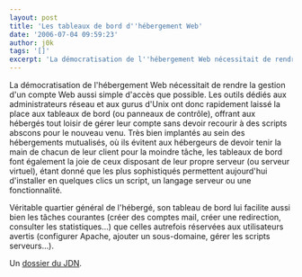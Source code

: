 ```yaml
---
layout: post
title: 'Les tableaux de bord d''hébergement Web'
date: '2006-07-04 09:59:23'
author: j0k
tags: '[]'
excerpt: 'La démocratisation de l''hébergement Web nécessitait de rendre la gestion d''un compte Web aussi simple d''accès que possible. Les outils dédiés aux administrateurs réseau et aux gurus d''Unix ont donc rapidement laissé la place aux tableaux de bord (ou panneaux de contrôle), offrant aux hébergés tout loisir de gérer leur compte sans devoir recourir à des scripts abscons pour le      ...'
---
```


La démocratisation de l'hébergement Web nécessitait de rendre la gestion d'un compte Web aussi simple d'accès que possible. Les outils dédiés aux administrateurs réseau et aux gurus d'Unix ont donc rapidement laissé la place aux tableaux de bord (ou panneaux de contrôle), offrant aux hébergés tout loisir de gérer leur compte sans devoir recourir à des scripts abscons pour le nouveau venu.
Très bien implantés au sein des hébergements mutualisés, où ils évitent aux hébergeurs de devoir tenir la main de chacun de leur client pour la moindre tâche, les tableaux de bord font également la joie de ceux disposant de leur propre serveur (ou serveur virtuel), étant donné que les plus sophistiqués permettent aujourd'hui d'installer en quelques clics un script, un langage serveur ou une fonctionnalité.

Véritable quartier général de l'hébergé, son tableau de bord lui facilite aussi bien les tâches courantes (créer des comptes mail, créer une redirection, consulter les statistiques...) que celles autrefois réservées aux utilisateurs avertis (configurer Apache, ajouter un sous-domaine, gérer les scripts serveurs...).

Un [dossier du JDN](http://developpeur.journaldunet.com/tutoriel/out/panorama-tableau-de-bord-web/0-intro.shtml).
